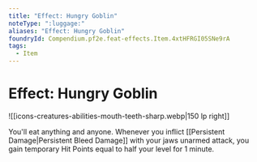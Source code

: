 ```yaml
---
title: "Effect: Hungry Goblin"
noteType: ":luggage:"
aliases: "Effect: Hungry Goblin"
foundryId: Compendium.pf2e.feat-effects.Item.4xtHFRGI05SNe9rA
tags:
  - Item
---
```


# Effect: Hungry Goblin
![[icons-creatures-abilities-mouth-teeth-sharp.webp|150 lp right]]

You'll eat anything and anyone. Whenever you inflict [[Persistent Damage|Persistent Bleed Damage]] with your jaws unarmed attack, you gain temporary Hit Points equal to half your level for 1 minute.
